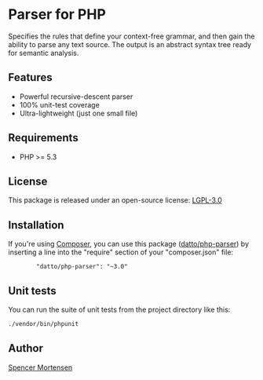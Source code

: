 # Parser for PHP

Specifies the rules that define your context-free grammar, and then gain
the ability to parse any text source. The output is an abstract syntax tree
ready for semantic analysis.

## Features

* Powerful recursive-descent parser
* 100% unit-test coverage
* Ultra-lightweight (just one small file)

## Requirements

* PHP >= 5.3

## License

This package is released under an open-source license: [LGPL-3.0](https://www.gnu.org/licenses/lgpl-3.0.html)

## Installation

If you're using [Composer](https://getcomposer.org/), you can use this package
([datto/php-parser](https://packagist.org/packages/datto/php-parser))
by inserting a line into the "require" section of your "composer.json" file:
```
        "datto/php-parser": "~3.0"
```

## Unit tests

You can run the suite of unit tests from the project directory like this:
```bash
./vendor/bin/phpunit
```

## Author

[Spencer Mortensen](http://spencermortensen.com/contact/)
